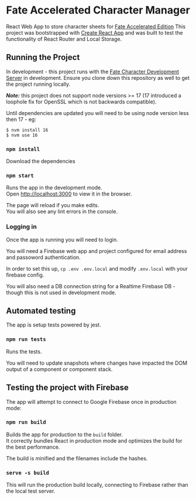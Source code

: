 # Fate Accelerated Character Manager

React Web App to store character sheets for [Fate Accelerated Edition](https://www.evilhat.com/home/fae/) 
This project was bootstrapped with [Create React App](https://github.com/facebook/create-react-app) and was built to test the functionality of React Router and Local Storage.

## Running the Project

In development - this project runs with the [Fate Character Development Server](https://github.com/GideonBrimleaf/fate_character_dev_server) in development.  Ensure you clone down this repository as well to get the project running locally.

***Note:*** this project does not support node versions >= 17 (17 introduced a loophole fix for OpenSSL which is not backwards compatible).

Until dependencies are updated you will need to be using node version less then 17 - eg:

```
$ nvm install 16
$ nvm use 16
```

### `npm install`

Download the dependencies

### `npm start`

Runs the app in the development mode.<br />
Open [http://localhost:3000](http://localhost:3000) to view it in the browser.

The page will reload if you make edits.<br />
You will also see any lint errors in the console.

### Logging in
Once the app is running you will need to login.

You will need a Firebase web app and project configured for email address and passoword authentication. 

In order to set this up, `cp .env .env.local` and modify `.env.local` with your firebase config.

You will also need a DB connection string for a Realtime Firebase DB - though this is not used in development mode.

## Automated testing
The app is setup tests powered by jest.

### `npm run tests`
Runs the tests. 

You will need to update snapshots where changes have impacted the DOM output of a component or component stack.

## Testing the project with Firebase

The app will attempt to connect to Google Firebase once in production mode:

### `npm run build`

Builds the app for production to the `build` folder.<br />
It correctly bundles React in production mode and optimizes the build for the best performance.

The build is minified and the filenames include the hashes.<br />

### `serve -s build`

This will run the production build locally, connecting to Firebase rather than the local test server.
